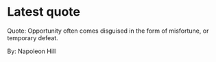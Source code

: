 # Latest quote 

Quote: Opportunity often comes disguised in the form of misfortune, or temporary defeat. 

By: Napoleon Hill